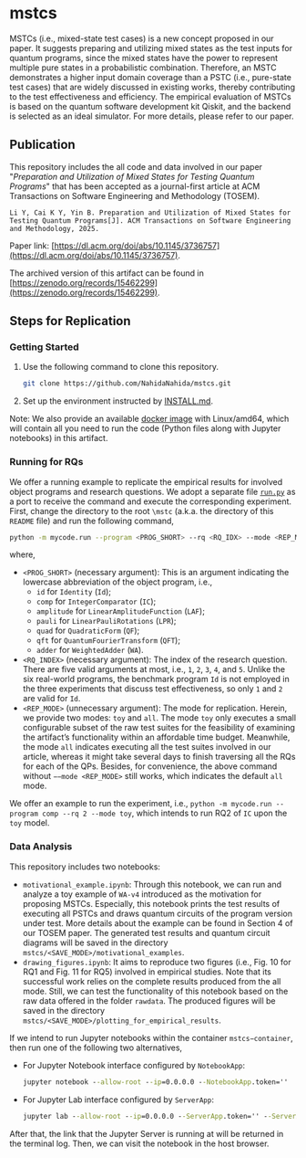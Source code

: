 # mstcs 
MSTCs (i.e., mixed-state test cases) is a new concept proposed in our paper. It suggests preparing and utilizing mixed states as the test inputs for quantum programs, since the mixed states have the power to represent multiple pure states in a probabilistic combination. Therefore, an MSTC demonstrates a higher input domain coverage than a PSTC (i.e., pure-state test cases) that are widely discussed in existing works, thereby contributing to the test effectiveness and efficiency. The empirical evaluation of MSTCs is based on the quantum software development kit Qiskit, and the backend is selected as an ideal simulator. For more details, please refer to our paper.

## Publication

This repository includes the all code and data involved in our paper "*Preparation and Utilization of Mixed States for Testing Quantum Programs*" that has been accepted as a journal-first article at ACM Transactions on Software Engineering and Methodology (TOSEM). 

```
Li Y, Cai K Y, Yin B. Preparation and Utilization of Mixed States for Testing Quantum Programs[J]. ACM Transactions on Software Engineering and Methodology, 2025. 
```

Paper link: [https://dl.acm.org/doi/abs/10.1145/3736757](https://dl.acm.org/doi/abs/10.1145/3736757).

The archived version of this artifact can be found in [https://zenodo.org/records/15462299](https://zenodo.org/records/15462299).

## Steps for Replication

### Getting Started

1. Use the following command to clone this repository.

   ```bash
   git clone https://github.com/NahidaNahida/mstcs.git
   ```

2. Set up the environment instructed by [INSTALL.md](https://github.com/NahidaNahida/mstcs/blob/main/INSTALL.md).

Note: We also provide an available [docker image](https://github.com/NahidaNahida/mstcs/pkgs/container/mstcs-container) with Linux/amd64, which will contain all you need to run the code (Python files along with Jupyter notebooks) in this artifact.

### Running for RQs

We offer a running example to replicate the empirical results for involved object programs and research questions. We adopt a separate file [`run.py`](./mycode/run.py) as a port to receive the command and execute the corresponding experiment. First, change the directory to the root `\mstc` (a.k.a. the directory of this `README` file) and run the following command,

```bash
python -m mycode.run --program <PROG_SHORT> --rq <RQ_IDX> --mode <REP_MODE>
```

where, 

+ `<PROG_SHORT>` (necessary argument):  This is an argument indicating the lowercase abbreviation of the object program, i.e., 
  + `id` for `Identity` $(\texttt{Id})$;
  + `comp` for `IntegerComparator` $(\texttt{IC})$;
  + `amplitude` for `LinearAmplitudeFunction`  $(\texttt{LAF})$;
  + `pauli` for `LinearPauliRotations`  $(\texttt{LPR})$; 
  + `quad` for `QuadraticForm`  $(\texttt{QF})$;
  + `qft` for `QuantumFourierTransform`  $(\texttt{QFT})$; 
  + `adder` for `WeightedAdder`  $(\texttt{WA})$.
+ `<RQ_INDEX>` (necessary argument): The index of the research question. There are five valid arguments at most, i.e., `1`, `2`, `3`, `4`, and `5`. Unlike the six real-world programs, the benchmark program $\texttt{Id}$ is not employed in the three experiments that discuss test effectiveness, so only `1` and `2` are valid for $\texttt{Id}$.
+ `<REP_MODE>` (unnecessary argument): The mode for replication. Herein, we provide two modes: `toy` and `all`. The mode `toy` only executes a small configurable subset of the raw test suites for the feasibility of examining the artifact’s functionality within an affordable time budget. Meanwhile, the mode `all` indicates executing all the test suites involved in our article, whereas it might take several days to finish traversing all the RQs for each of the QPs. Besides, for convenience, the above command without `−−mode <REP_MODE>` still works, which indicates the default `all` mode.

We offer an example to run the experiment, i.e., `python -m mycode.run --program comp --rq 2 --mode toy`, which intends to run RQ2 of $\texttt{IC}$ upon the `toy` model. 

### Data Analysis

This repository includes two notebooks:

+ `motivational_example.ipynb`: Through this notebook, we can run and analyze a toy example of `WA-v4` introduced as the motivation for proposing MSTCs. Especially, this notebook prints the test results of executing all PSTCs and draws quantum circuits of the program version under test. More details about the example can be found in Section 4 of our TOSEM paper. The generated test results and quantum circuit diagrams will be saved in the directory `mstcs/<SAVE_MODE>/motivational_examples`.
+ `drawing_figures.ipynb`: It aims to reproduce two figures (i.e., Fig. 10 for RQ1 and Fig. 11 for RQ5) involved in empirical studies. Note that its successful work relies on the complete results produced from the all mode. Still, we can test the functionality of this notebook based on the raw data offered in the folder `rawdata`. The produced figures will be saved in the directory `mstcs/<SAVE_MODE>/plotting_for_empirical_results`.

If we intend to run Jupyter notebooks within the container `mstcs−container`, then run one of the following two alternatives,

+ For Jupyter Notebook interface configured by `NotebookApp`:

  ```bat
  jupyter notebook --allow-root --ip=0.0.0.0 --NotebookApp.token=''
  ```

+ For Jupyter Lab interface configured by `ServerApp`:

  ```bat
  jupyter lab --allow-root --ip=0.0.0.0 --ServerApp.token='' --ServerApp.password=''
  ```

After that, the link that the Jupyter Server is running at will be returned in the terminal log. Then, we can visit the notebook in the host browser.
